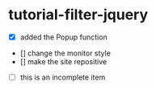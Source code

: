 # tutorial-filter-jquery
<!-- - [x] @mentions, #refs, [links](), **formatting**, and <del>tags</del> supported -->
- [x] added the Popup function
- [] change the monitor style
- [] make the site repositive
- [ ] this is an incomplete item
